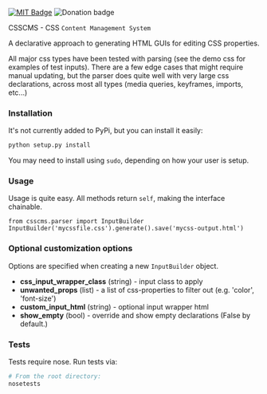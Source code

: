 [![MIT Badge](http://img.shields.io/badge/license-MIT-blue.svg)](https://raw.githubusercontent.com/christabor/csscms/master/LICENSE)
![Donation badge](https://img.shields.io/gratipay/christabor.svg)

CSSCMS - CSS `Content Management System`

A declarative approach to generating HTML GUIs for editing CSS properties.

All major css types have been tested with parsing (see the demo css for examples of test inputs). There are a few edge cases that might require manual updating, but the parser does quite well with very large css declarations, across most all types (media queries, keyframes, imports, etc...)

### Installation

It's not currently added to PyPi, but you can install it easily:
```python
python setup.py install
```
You may need to install using ```sudo```, depending on how your user is setup.

### Usage

Usage is quite easy. All methods return ```self```, making the interface chainable.

```
from csscms.parser import InputBuilder
InputBuilder('mycssfile.css').generate().save('mycss-output.html')
```

### Optional customization options

Options are specified when creating a new ```InputBuilder``` object.

* **css_input_wrapper_class** (string) - input class to apply
* **unwanted_props** (list) - a list of css-properties to filter out (e.g. 'color', 'font-size')
* **custom_input_html** (string) - optional input wrapper html
* **show_empty** (bool) - override and show empty declarations (False by default.)


### Tests

Tests require nose. Run tests via:

```python
# From the root directory:
nosetests
```
